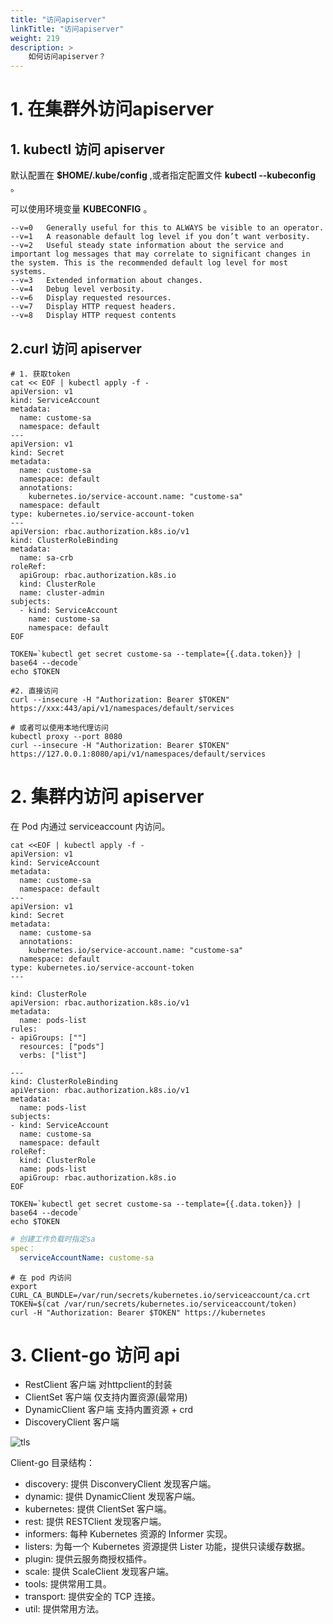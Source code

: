 ```yaml
---
title: "访问apiserver"
linkTitle: "访问apiserver"
weight: 219
description: >
    如何访问apiserver？
---
```


# 1. 在集群外访问apiserver

## 1. kubectl 访问 apiserver
默认配置在 **$HOME/.kube/config** ,或者指定配置文件 **kubectl --kubeconfig** 。

可以使用环境变量 **KUBECONFIG** 。

```
--v=0   Generally useful for this to ALWAYS be visible to an operator.
--v=1   A reasonable default log level if you don’t want verbosity.
--v=2   Useful steady state information about the service and important log messages that may correlate to significant changes in the system. This is the recommended default log level for most systems.
--v=3   Extended information about changes.
--v=4   Debug level verbosity.
--v=6   Display requested resources.
--v=7   Display HTTP request headers.
--v=8   Display HTTP request contents
```

## 2.curl 访问 apiserver

```shell
# 1. 获取token
cat << EOF | kubectl apply -f -
apiVersion: v1
kind: ServiceAccount
metadata:
  name: custome-sa
  namespace: default
---
apiVersion: v1
kind: Secret
metadata:
  name: custome-sa
  namespace: default
  annotations:
    kubernetes.io/service-account.name: "custome-sa"
  namespace: default
type: kubernetes.io/service-account-token
---
apiVersion: rbac.authorization.k8s.io/v1
kind: ClusterRoleBinding
metadata:
  name: sa-crb
roleRef:
  apiGroup: rbac.authorization.k8s.io
  kind: ClusterRole
  name: cluster-admin
subjects:
  - kind: ServiceAccount
    name: custome-sa
    namespace: default
EOF

TOKEN=`kubectl get secret custome-sa --template={{.data.token}} | base64 --decode`
echo $TOKEN
```

```shell
#2. 直接访问
curl --insecure -H "Authorization: Bearer $TOKEN" https://xxx:443/api/v1/namespaces/default/services

# 或者可以使用本地代理访问
kubectl proxy --port 8080
curl --insecure -H "Authorization: Bearer $TOKEN" https://127.0.0.1:8080/api/v1/namespaces/default/services
```

# 2. 集群内访问 apiserver
在 Pod 内通过 serviceaccount 内访问。

```shell
cat <<EOF | kubectl apply -f -
apiVersion: v1
kind: ServiceAccount
metadata:
  name: custome-sa
  namespace: default
---
apiVersion: v1
kind: Secret
metadata:
  name: custome-sa
  annotations:
    kubernetes.io/service-account.name: "custome-sa"
  namespace: default
type: kubernetes.io/service-account-token
---

kind: ClusterRole
apiVersion: rbac.authorization.k8s.io/v1
metadata:
  name: pods-list
rules:
- apiGroups: [""]
  resources: ["pods"]
  verbs: ["list"]

---
kind: ClusterRoleBinding
apiVersion: rbac.authorization.k8s.io/v1
metadata:
  name: pods-list
subjects:
- kind: ServiceAccount
  name: custome-sa
  namespace: default
roleRef:
  kind: ClusterRole
  name: pods-list
  apiGroup: rbac.authorization.k8s.io
EOF

TOKEN=`kubectl get secret custome-sa --template={{.data.token}} | base64 --decode`
echo $TOKEN

```

```yaml
# 创建工作负载时指定sa
spec：
  serviceAccountName: custome-sa
```

```shell
# 在 pod 内访问
export CURL_CA_BUNDLE=/var/run/secrets/kubernetes.io/serviceaccount/ca.crt
TOKEN=$(cat /var/run/secrets/kubernetes.io/serviceaccount/token)
curl -H "Authorization: Bearer $TOKEN" https://kubernetes
```

# 3. Client-go 访问 api
- RestClient 客户端      对httpclient的封装
- ClientSet 客户端       仅支持内置资源(最常用)
- DynamicClient 客户端   支持内置资源 + crd
- DiscoveryClient 客户端

![tls](/images/k8s/access-apiserver.png)


Client-go 目录结构：
- discovery: 提供 DisconveryClient 发现客户端。
- dynamic: 提供 DynamicClient 发现客户端。
- kubernetes: 提供 ClientSet 客户端。
- rest: 提供 RESTClient 发现客户端。
- informers: 每种 Kubernetes 资源的 Informer 实现。
- listers: 为每一个 Kubernetes 资源提供 Lister 功能，提供只读缓存数据。
- plugin: 提供云服务商授权插件。
- scale: 提供 ScaleClient 发现客户端。
- tools: 提供常用工具。
- transport: 提供安全的 TCP 连接。
- util: 提供常用方法。


